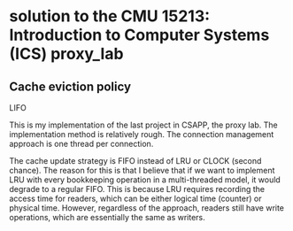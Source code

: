 # solution to the CMU 15213: Introduction to Computer Systems (ICS) proxy_lab
## Cache eviction policy
LIFO


This is my implementation of the last project in CSAPP, the proxy lab. The implementation method is relatively rough. The connection management approach is one thread per connection.

The cache update strategy is FIFO instead of LRU or CLOCK (second chance). The reason for this is that I believe that if we want to implement LRU with every bookkeeping operation in a multi-threaded model, it would degrade to a regular FIFO. This is because LRU requires recording the access time for readers, which can be either logical time (counter) or physical time. However, regardless of the approach, readers still have write operations, which are essentially the same as writers.
